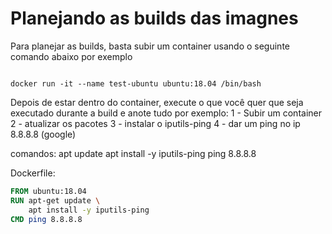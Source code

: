 # Planejando as builds das imagnes
Para planejar as builds, basta subir um container usando o seguinte comando abaixo por exemplo

```shell

docker run -it --name test-ubuntu ubuntu:18.04 /bin/bash

```

Depois de estar dentro do container, execute o que você quer que seja executado durante a build e anote tudo por exemplo:
 1 - Subir um container
 2 - atualizar os pacotes
 3 - instalar o iputils-ping
 4 - dar um ping no ip 8.8.8.8 (google)

 comandos:
 apt update
 apt install -y iputils-ping
 ping 8.8.8.8

 Dockerfile:

 ```Dockerfile
 FROM ubuntu:18.04
 RUN apt-get update \
     apt install -y iputils-ping
 CMD ping 8.8.8.8
 ```